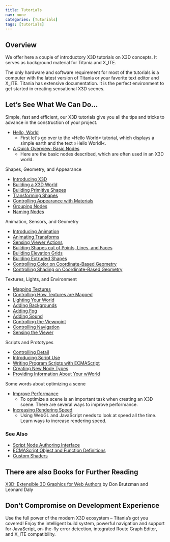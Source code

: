 ```yaml
---
title: Tutorials
nav: none
categories: [Tutorials]
tags: [tutorials]
---
```

## Overview

We offer here a couple of introductory X3D tutorials on X3D concepts. It serves as background material for Titania and X_ITE.

The only hardware and software requirement for most of the tutorials is a computer with the latest version of Titania or your favorite text editor and X_ITE. Titania has extensive documentation. It is the perfect environment to get started in creating sensational X3D scenes.

## Let’s See What We Can Do…

Simple, fast and efficient, our X3D tutorials give you all the tips and tricks to advance in the construction of your project.

- [Hello, World](hello-world)
  - First let's go over to the »Hello World« tutorial, which displays a simple earth and the text »Hello World!«.
- [A Quick Overview: Basic Nodes](basic-nodes)
  - Here are the basic nodes described, which are often used in an X3D world.

Shapes, Geometry, and Appearance

- [Introducing X3D](introducing-x3d)
- [Building a X3D World](building-a-x3d-world)
- [Building Primitive Shapes ](building-primitive-shapes)
- [Transforming Shapes](transforming-shapes)
- [Controlling Appearance with Materials ](controlling-appearance-with-materials)
- [Grouping Nodes ](grouping-nodes)
- [Naming Nodes](naming-nodes)

Animation, Sensors, and Geometry

- [Introducing Animation](introducing-animation)
- [Animating Transforms](animating-transforms)
- [Sensing Viewer Actions](sensing-viewer-actions)
- [Building Shapes out of Points, Lines, and Faces](building-shapes-out-of-points-lines-and-faces)
- [Building Elevation Grids](building-elevation-grids)
- [Building Extruded Shapes](building-extruded-shapes)
- [Controlling Color on Coordinate-Based Geometry](controlling-color-on-coordinate-based-geometry)
- [Controlling Shading on Coordinate-Based Geometry](controlling-shading-on-coordinate-based-geometry)

Textures, Lights, and Environment

- [Mapping Textures](mapping-textures)
- [Controlling How Textures are Mapped](controlling-how-textures-are-mapped)
- [Lighting Your World](lighting-your-world)
- [Adding Backgrounds](adding-backgrounds)
- [Adding Fog](adding-fog)
- [Adding Sound](adding-sound)
- [Controlling the Viewpoint](controlling-the-viewpoint)
- [Controlling Navigation](controlling-navigation)
- [Sensing the Viewer](sensing-the-viewer)

Scripts and Prototypes

- [Controlling Detail](controlling-detail)
- [Introducing Script Use](introducing-script-use)
- [Writing Program Scripts with ECMAScript](writing-program-scripts-with-ecmascript)
- [Creating New Node Types](creating-new-node-types)
- [Providing Information About Your wWorld](providing-information-about-your-world)

Some words about optimizing a scene

- [Improve Performance](improving-performance)
  - To optimize a scene is an important task when creating an X3D scene. There are several ways to improve performance.
- [Increasing Rendering Speed](increasing-rendering-speed)
  - Using WebGL and JavaScript needs to look at speed all the time. Learn ways to increase rendering speed.

### See Also

- [Script Node Authoring Interface](../reference/script-node-authoring-interface)
- [ECMAScript Object and Function Definitions](../reference/ecmascript-object-and-function-definitions)
- [Custom Shaders](../custom-shaders)

## There are also Books for Further Reading

[X3D: Extensible 3D Graphics for Web Authors](http://www.amazon.com/gp/product/012088500X?ie=UTF8&tag=x3dext3dgrafo-20&linkCode=as2&camp=1789&creative=9325&creativeASIN=012088500X) by Don Brutzman and Leonard Daly

## Don't Compromise on Development Experience

Use the full power of the modern X3D ecosystem – Titania’s got you covered! Enjoy the intelligent build system, powerful navigation and support for JavaScript, on-the-fly error detection, integrated Route Graph Editor, and X_ITE compatibility.
